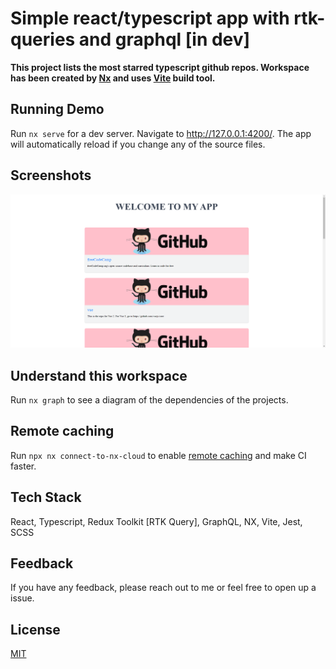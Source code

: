 # Simple react/typescript app with rtk-queries and graphql [in dev]

**This project lists the most starred typescript github repos. Workspace has been created by [Nx](https://nx.dev) and uses [Vite](https://vitejs.dev/) build tool.**

## Running Demo

Run `nx serve` for a dev server. Navigate to http://127.0.0.1:4200/. The app will automatically reload if you change any of the source files.

## Screenshots

![App Screenshot](./app.png)

## Understand this workspace

Run `nx graph` to see a diagram of the dependencies of the projects.

## Remote caching

Run `npx nx connect-to-nx-cloud` to enable [remote caching](https://nx.app) and make CI faster.

## Tech Stack

React, Typescript, Redux Toolkit [RTK Query], GraphQL, NX, Vite, Jest, SCSS

## Feedback

If you have any feedback, please reach out to me or feel free to open up a issue.

## License

[MIT](/LICENSE)
